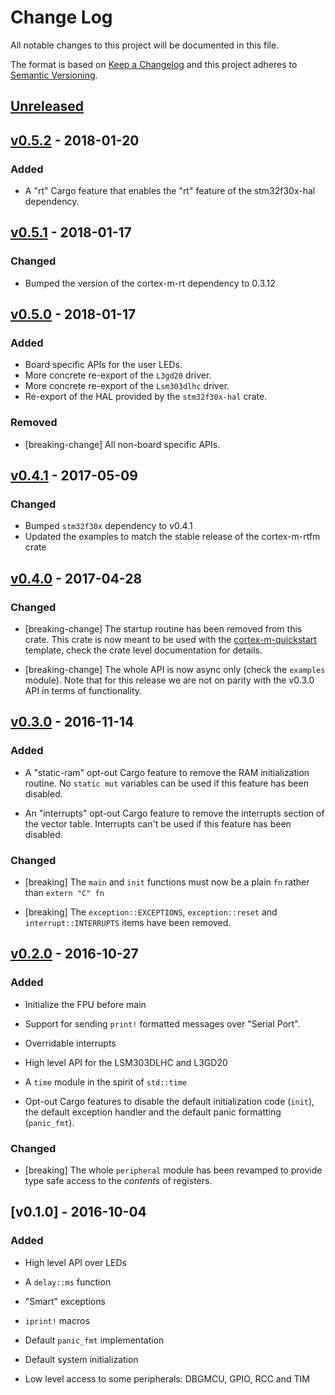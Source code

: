 # Change Log

All notable changes to this project will be documented in this file.

The format is based on [Keep a Changelog](http://keepachangelog.com/)
and this project adheres to [Semantic Versioning](http://semver.org/).

## [Unreleased]

## [v0.5.2] - 2018-01-20

### Added

- A "rt" Cargo feature that enables the "rt" feature of the stm32f30x-hal dependency.

## [v0.5.1] - 2018-01-17

### Changed

- Bumped the version of the cortex-m-rt dependency to 0.3.12

## [v0.5.0] - 2018-01-17

### Added

- Board specific APIs for the user LEDs.
- More concrete re-export of the `L3gd20` driver.
- More concrete re-export of the `Lsm303dlhc` driver.
- Re-export of the HAL provided by the `stm32f30x-hal` crate.

### Removed

- [breaking-change] All non-board specific APIs.

## [v0.4.1] - 2017-05-09

### Changed

- Bumped `stm32f30x` dependency to v0.4.1
- Updated the examples to match the stable release of the cortex-m-rtfm crate

## [v0.4.0] - 2017-04-28

### Changed

- [breaking-change] The startup routine has been removed from this crate. This
  crate is now meant to be used with the [cortex-m-quickstart] template, check
  the crate level documentation for details.

[cortex-m-quickstart]: https://docs.rs/cortex-m-quickstart/0.1.1/cortex_m_quickstart/

- [breaking-change] The whole API is now async only (check the `examples`
  module). Note that for this release we are not on parity with the v0.3.0 API
  in terms of functionality.

## [v0.3.0] - 2016-11-14

### Added

- A "static-ram" opt-out Cargo feature to remove the RAM initialization routine.
  No `static mut` variables can be used if this feature has been disabled.

- An "interrupts" opt-out Cargo feature to remove the interrupts section of the
  vector table. Interrupts can't be used if this feature has been disabled.

### Changed

- [breaking] The `main` and `init` functions must now be a plain `fn` rather
  than `extern "C" fn`

- [breaking] The `exception::EXCEPTIONS`, `exception::reset` and
  `interrupt::INTERRUPTS` items have been removed.

## [v0.2.0] - 2016-10-27

### Added

- Initialize the FPU before main

- Support for sending `print!` formatted messages over "Serial Port".

- Overridable interrupts

- High level API for the LSM303DLHC and L3GD20

- A `time` module in the spirit of `std::time`

- Opt-out Cargo features to disable the default initialization code (`init`),
  the default exception handler and the default panic formatting (`panic_fmt`).

### Changed

- [breaking] The whole `peripheral` module has been revamped to provide type
  safe access to the *contents* of registers.

## [v0.1.0] - 2016-10-04

### Added

- High level API over LEDs

- A `delay::ms` function

- "Smart" exceptions

- `iprint!` macros

- Default `panic_fmt` implementation

- Default system initialization

- Low level access to some peripherals: DBGMCU, GPIO, RCC and TIM

[Unreleased]: https://github.com/japaric/f3/compare/v0.5.2...HEAD
[v0.5.2]: https://github.com/japaric/f3/compare/v0.5.1...v0.5.2
[v0.5.1]: https://github.com/japaric/f3/compare/v0.5.0...v0.5.1
[v0.5.0]: https://github.com/japaric/f3/compare/v0.4.1...v0.5.0
[v0.4.1]: https://github.com/japaric/f3/compare/v0.4.0...v0.4.1
[v0.4.0]: https://github.com/japaric/f3/compare/v0.3.1...v0.4.0
[v0.3.1]: https://github.com/japaric/f3/compare/v0.3.0...v0.3.1
[v0.3.0]: https://github.com/japaric/f3/compare/v0.2.0...v0.3.0
[v0.2.0]: https://github.com/japaric/f3/compare/v0.1.0...v0.2.0
